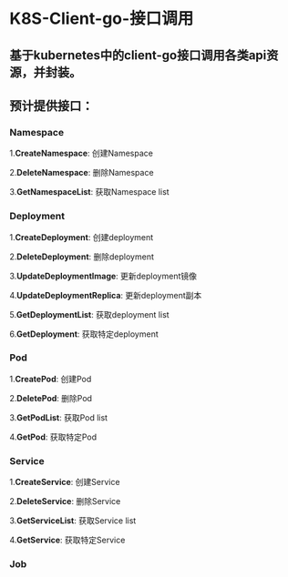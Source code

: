 # K8S-Client-go-接口调用

## 基于kubernetes中的client-go接口调用各类api资源，并封装。

## 预计提供接口：

### Namespace
1.**CreateNamespace**: 创建Namespace

2.**DeleteNamespace**: 删除Namespace

3.**GetNamespaceList**: 获取Namespace list
### Deployment
1.**CreateDeployment**: 创建deployment

2.**DeleteDeployment**: 删除deployment

3.**UpdateDeploymentImage**: 更新deployment镜像

4.**UpdateDeploymentReplica**: 更新deployment副本

5.**GetDeploymentList**: 获取deployment list

6.**GetDeployment**: 获取特定deployment
### Pod
1.**CreatePod**: 创建Pod

2.**DeletePod**: 删除Pod

3.**GetPodList**: 获取Pod list

4.**GetPod**: 获取特定Pod
### Service
1.**CreateService**: 创建Service

2.**DeleteService**: 删除Service

3.**GetServiceList**: 获取Service list

4.**GetService**: 获取特定Service
### Job
